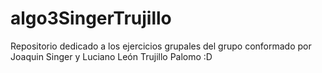 # algo3SingerTrujillo
Repositorio dedicado a los ejercicios grupales del grupo conformado por Joaquin Singer y Luciano León Trujillo Palomo :D
